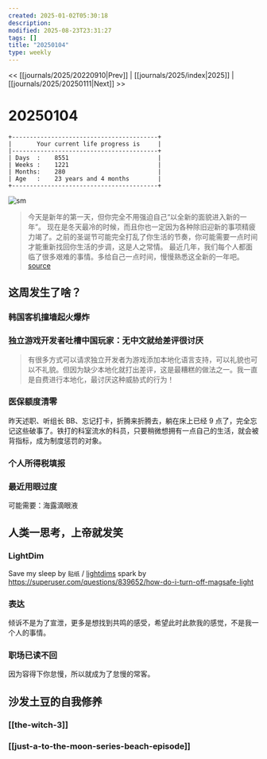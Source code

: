 ```yaml
---
created: 2025-01-02T05:30:18
description: 
modified: 2025-08-23T23:31:27
tags: []
title: "20250104"
type: weekly
---
```


<< [[journals/2025/20220910|Prev]] | [[journals/2025/index|2025]] | [[journals/2025/20250111|Next]] >>

# 20250104

```shell
+-----------------------------------------+
|       Your current life progress is     |
|-----------------------------------------+
| Days  :    8551                         |
| Weeks :    1221                         |
| Months:    280                          |
| Age   :    23 years and 4 months        |
+-----------------------------------------+
```

![sm](https://img.owspace.com/Public/uploads/Download/2024/1231.jpg)

> 今天是新年的第一天，但你完全不用强迫自己“以全新的面貌进入新的一年”。
> 现在是冬天最冷的时候，而且你也一定因为各种除旧迎新的事项精疲力竭了。之前的圣诞节可能完全打乱了你生活的节奏，你可能需要一点时间才能重新找回你生活的步调，这是人之常情。
> 最近几年，我们每个人都面临了很多艰难的事情。多给自己一点时间，慢慢熟悉这全新的一年吧。
> [source](https://twitter.com/imbethmccoll/status/1741828137728491831)

## 这周发生了啥？

### 韩国客机撞墙起火爆炸

### 独立游戏开发者吐槽中国玩家：无中文就给差评很讨厌

> 有很多方式可以请求独立开发者为游戏添加本地化语言支持，可以礼貌也可以不礼貌。但因为缺少本地化就打出差评，这是最糟糕的做法之一。我一直是自费进行本地化，最讨厌这种威胁式的行为！

### 医保额度清零

昨天述职、听组长 BB、忘记打卡，折腾来折腾去，躺在床上已经 9 点了，完全忘记这些破事了。铁打的科室流水的科员，只要稍微想拥有一点自己的生活，就会被背指标，成为制度惩罚的对象。

### 个人所得税填报

### 最近用眼过度

可能需要：海露滴眼液

## 人类一思考，上帝就发笑

### LightDim

Save my sleep by `贴纸` / [lightdims](https://lightdims.com/index.php) spark by https://superuser.com/questions/839652/how-do-i-turn-off-magsafe-light

### 表达

倾诉不是为了宣泄，更多是想找到共鸣的感受，希望此时此款我的感觉，不是我一个人的事情。

### 职场已读不回

因为容得下你怠慢，所以就成为了怠慢的常客。

## 沙发土豆的自我修养

### [[the-witch-3]]

### [[just-a-to-the-moon-series-beach-episode]]
